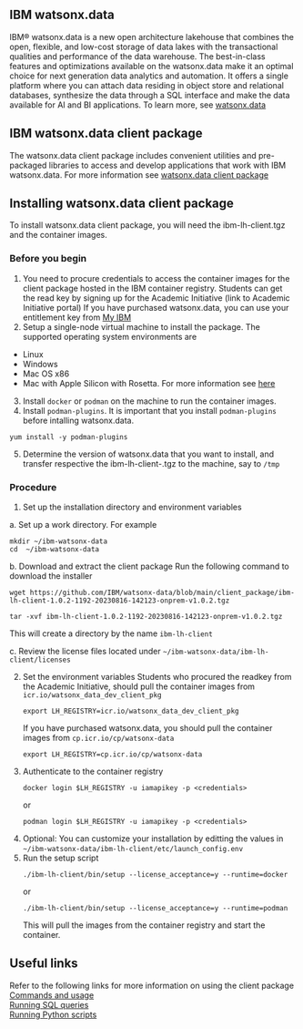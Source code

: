 ## IBM watsonx.data
IBM® watsonx.data is a new open architecture lakehouse that combines the open, flexible, and low-cost storage of data lakes with the transactional qualities and performance of the data warehouse. The best-in-class features and optimizations available on the watsonx.data make it an optimal choice for next generation data analytics and automation. It offers a single platform where you can attach data residing in object store and relational databases, synthesize the data through a SQL interface and make the data available for AI and BI applications. To learn more, see [watsonx.data](https://www.ibm.com/products/watsonx-data)


## IBM watsonx.data client package
The watsonx.data client package includes convenient utilities and pre-packaged libraries to access and develop applications that work with IBM watsonx.data. For more information see [watsonx.data client package](https://www.ibm.com/docs/en/watsonxdata/1.0.x?topic=package-installing-lh-client)

## Installing watsonx.data client package
To install watsonx.data client package, you will need the ibm-lh-client.tgz and the container images.

### Before you begin
1. You need to procure credentials to access the container images for the client package hosted in the IBM container registry. 
    Students can get the read key by signing up for the Academic Initiative (link to Academic Initiative portal)
    If you have purchased watsonx.data, you can use your entitlement key from [My IBM](https://myibm.ibm.com/products-services/containerlibrary?_gl=1%2a1o6moo1%2a_ga%2aMTgxNzQxMzQ4OS4xNjk0NTg0Nzky%2a_ga_FYECCCS21D%2aMTY5NDY1NzI0Ny43LjEuMTY5NDY1NzcxMC4wLjAuMA..)
2. Setup a single-node virtual machine to install the package. The supported operating system environments are
- Linux
- Windows
- Mac OS x86
- Mac with Apple Silicon with Rosetta. For more information see [here](https://www.ibm.com/docs/en/watsonxdata/1.0.x?topic=version-prerequisites-watsonxdata-installation-mac)
3. Install `docker` or `podman` on the machine to run the container images. 
4. Install `podman-plugins`. It is important that you install `podman-plugins` before intalling watsonx.data.
```
yum install -y podman-plugins
```
5. Determine the version of watsonx.data that you want to install, and transfer respective the ibm-lh-client-<version>.tgz to the machine, say to `/tmp`


### Procedure
1. Set up the installation directory and environment variables

a. Set up a work directory. For example
   ```
   mkdir ~/ibm-watsonx-data
   cd  ~/ibm-watsonx-data
   ```
b. Download and extract the client package
   Run the following command to download the installer
   ```
   wget https://github.com/IBM/watsonx-data/blob/main/client_package/ibm-lh-client-1.0.2-1192-20230816-142123-onprem-v1.0.2.tgz
   ```  
   ```
   tar -xvf ibm-lh-client-1.0.2-1192-20230816-142123-onprem-v1.0.2.tgz
   ```
   This will create a directory by the name `ibm-lh-client`
   
c. Review the license files located under `~/ibm-watsonx-data/ibm-lh-client/licenses`

2. Set the environment variables
   Students who procured the readkey from the Academic Initiative, should pull the container images from `icr.io/watsonx_data_dev_client_pkg`
   ```
   export LH_REGISTRY=icr.io/watsonx_data_dev_client_pkg
   ```
   If you have purchased watsonx.data, you should pull the container images from `cp.icr.io/cp/watsonx-data`
   ```
   export LH_REGISTRY=cp.icr.io/cp/watsonx-data
3. Authenticate to the container registry
   ```
   docker login $LH_REGISTRY -u iamapikey -p <credentials>
   ```
   or
   ```
   podman login $LH_REGISTRY -u iamapikey -p <credentials>
   ```
4. Optional: You can customize your installation by editting the values in `~/ibm-watsonx-data/ibm-lh-client/etc/launch_config.env`
5. Run the setup script
   ```
   ./ibm-lh-client/bin/setup --license_acceptance=y --runtime=docker
   ```
   or
   ```
   ./ibm-lh-client/bin/setup --license_acceptance=y --runtime=podman
   ```
   This will pull the images from the container registry and start the container.


## Useful links
Refer to the following links for more information on using the client package<br>
[Commands and usage](https://www.ibm.com/docs/en/watsonxdata/1.0.x?topic=client-lh-commands-usage) <br>
[Running SQL queries](https://www.ibm.com/docs/en/watsonxdata/1.0.x?topic=client-running-sql-queries-by-using-lh) <br>
[Running Python scripts](https://www.ibm.com/docs/en/watsonxdata/1.0.x?topic=client-running-python-scripts-by-using-lh)
